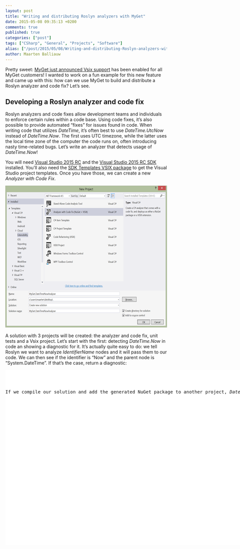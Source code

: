 ```yaml
---
layout: post
title: "Writing and distributing Roslyn analyzers with MyGet"
date: 2015-05-08 09:35:13 +0200
comments: true
published: true
categories: ["post"]
tags: ["CSharp", "General", "Projects", "Software"]
alias: ["/post/2015/05/08/Writing-and-distributing-Roslyn-analyzers-with-MyGet.aspx", "/post/2015/05/08/writing-and-distributing-roslyn-analyzers-with-myget.aspx"]
author: Maarten Balliauw
---
```

<p>Pretty sweet: <a href="http://www.myget.org/vsix">MyGet just announced Vsix support</a> has been enabled for all MyGet customers! I wanted to work on a fun example for this new feature and came up with this: how can we use MyGet to build and distribute a Roslyn analyzer and code fix? Let’s see.</p> <h2>Developing a Roslyn analyzer and code fix</h2> <p>Roslyn analyzers and code fixes allow development teams and individuals to enforce certain rules within a code base. Using code fixes, it’s also possible to provide automated “fixes” for issues found in code. When writing code that utilizes <em>DateTime</em>, it’s often best to use <em>DateTime.UtcNow</em> instead of <em>DateTime.Now</em>. The first uses UTC timezone, while the latter uses the local time zone of the computer the code runs on, often introducing nasty time-related bugs. Let’s write an analyzer that detects usage of <em>DateTime.Now</em>!</p> <p>You will need <a href="https://www.visualstudio.com/en-us/downloads/visual-studio-2015-downloads-vs.aspx">Visual Studio 2015 RC</a> and the <a href="http://go.microsoft.com/?linkid=9877247">Visual Studio 2015 RC SDK</a> installed. You’ll also need the <a href="https://visualstudiogallery.msdn.microsoft.com/e2e07e91-9d0b-4944-ba40-e86bcbec1599">SDK Templates VSIX package</a> to get the Visual Studio project templates. Once you have those, we can create a new <em>Analyzer with Code Fix</em>.</p> <p><a href="/images/image_thumb%5B2%5D.png"><img title="image_thumb[2]" style="border-left-width: 0px; border-right-width: 0px; background-image: none; border-bottom-width: 0px; padding-top: 0px; padding-left: 0px; margin: 0px; display: inline; padding-right: 0px; border-top-width: 0px" border="0" alt="image_thumb[2]" src="/images/image_thumb%5B2%5D_thumb.png" width="640" height="442"></a></p> <p>A solution with 3 projects will be created: the analyzer and code fix, unit tests and a Vsix project. Let’s start with the first: detecting <em>DateTime.Now</em> in code an showing a diagnostic for it. It’s actually quite easy to do: we tell Roslyn we want to analyze <em>IdentifierName</em> nodes and it will pass them to our code. We can then see if the identifier is “Now” and the parent node is “System.DateTime”. If that’s the case, return a diagnostic:</p> <div id="scid:9D7513F9-C04C-4721-824A-2B34F0212519:53601a0e-5905-4d49-a67d-fd22cd47f71a" class="wlWriterEditableSmartContent" style="float: none; padding-bottom: 0px; padding-top: 0px; padding-left: 0px; margin: 0px; display: inline; padding-right: 0px"><pre style=" width: 955px; height: 545px;background-color:White;overflow: auto;"><div><!--

Code highlighting produced by Actipro CodeHighlighter (freeware)
http://www.CodeHighlighter.com/

--><span style="color: #0000FF;">private</span><span style="color: #000000;"> </span><span style="color: #0000FF;">void</span><span style="color: #000000;"> AnalyzeIdentifierName(SyntaxNodeAnalysisContext context)
{
    var identifierName </span><span style="color: #000000;">=</span><span style="color: #000000;"> context.Node </span><span style="color: #0000FF;">as</span><span style="color: #000000;"> IdentifierNameSyntax;
    </span><span style="color: #0000FF;">if</span><span style="color: #000000;"> (identifierName </span><span style="color: #000000;">!=</span><span style="color: #000000;"> </span><span style="color: #0000FF;">null</span><span style="color: #000000;">)
    {
        </span><span style="color: #008000;">//</span><span style="color: #008000;"> Find usages of &quot;DateTime.Now&quot;</span><span style="color: #008000;">
</span><span style="color: #000000;">        </span><span style="color: #0000FF;">if</span><span style="color: #000000;"> (identifierName.Identifier.ValueText </span><span style="color: #000000;">==</span><span style="color: #000000;"> </span><span style="color: #800000;">&quot;</span><span style="color: #800000;">Now</span><span style="color: #800000;">&quot;</span><span style="color: #000000;">)
        {
            var expression </span><span style="color: #000000;">=</span><span style="color: #000000;"> ((MemberAccessExpressionSyntax)identifierName.Parent).Expression;
            var memberSymbol </span><span style="color: #000000;">=</span><span style="color: #000000;"> context.SemanticModel.GetSymbolInfo(expression).Symbol;

            </span><span style="color: #0000FF;">if</span><span style="color: #000000;"> (</span><span style="color: #000000;">!</span><span style="color: #000000;">memberSymbol</span><span style="color: #000000;">?</span><span style="color: #000000;">.ToString().StartsWith(</span><span style="color: #800000;">&quot;</span><span style="color: #800000;">System.DateTime</span><span style="color: #800000;">&quot;</span><span style="color: #000000;">) </span><span style="color: #000000;">??</span><span style="color: #000000;"> </span><span style="color: #0000FF;">true</span><span style="color: #000000;">)
            {
                </span><span style="color: #0000FF;">return</span><span style="color: #000000;">;
            }
            </span><span style="color: #0000FF;">else</span><span style="color: #000000;">
            {
                </span><span style="color: #008000;">//</span><span style="color: #008000;"> Produce a diagnostic.</span><span style="color: #008000;">
</span><span style="color: #000000;">                var diagnostic </span><span style="color: #000000;">=</span><span style="color: #000000;"> Diagnostic.Create(Rule, identifierName.Identifier.GetLocation(), identifierName);

                context.ReportDiagnostic(diagnostic);
            }
        }
    }
}</span></div></pre><!-- Code inserted with Steve Dunn's Windows Live Writer Code Formatter Plugin.  http://dunnhq.com --></div>
<div id="scid:9D7513F9-C04C-4721-824A-2B34F0212519:541aa121-af80-48e3-922e-f561a1f7c39b" style="float: none; padding-bottom: 0px; padding-top: 0px; padding-left: 0px; margin: 0px; display: inline; padding-right: 0px"><!-- Code inserted with Steve Dunn's Windows Live Writer Code Formatter Plugin.  http://dunnhq.com --></div>
<p>If we compile our solution and add the generated NuGet package to another project, <em>DateTime.Now</em> code will be flagged. But let’s implement the code fix first as well. We want to provide a code fix for the syntax node we just detected. And when we invoke it, we want to replace the “Now” node with “UtcNow”. A bit of Roslyn syntax tree fiddling:</p>
<div id="scid:9D7513F9-C04C-4721-824A-2B34F0212519:14137df5-cde3-40ca-b5be-9de64a1595fa" style="float: none; padding-bottom: 0px; padding-top: 0px; padding-left: 0px; margin: 0px; display: inline; padding-right: 0px"><pre style="overflow: auto; height: 545px; width: 955px; background-color: white"><div><!--

Code highlighting produced by Actipro CodeHighlighter (freeware)
http://www.CodeHighlighter.com/

--><span style="color: #000000">    </span><span style="color: #0000ff">public</span><span style="color: #000000"> </span><span style="color: #0000ff">sealed</span><span style="color: #000000"> </span><span style="color: #0000ff">override</span><span style="color: #000000"> async Task RegisterCodeFixesAsync(CodeFixContext context)
    {
        var root </span><span style="color: #000000">=</span><span style="color: #000000"> await context.Document.GetSyntaxRootAsync(context.CancellationToken).ConfigureAwait(</span><span style="color: #0000ff">false</span><span style="color: #000000">);
        
        var diagnostic </span><span style="color: #000000">=</span><span style="color: #000000"> context.Diagnostics.First();
        var diagnosticSpan </span><span style="color: #000000">=</span><span style="color: #000000"> diagnostic.Location.SourceSpan;

        </span><span style="color: #008000">//</span><span style="color: #008000"> Find "Now"</span><span style="color: #008000">
</span><span style="color: #000000">        var identifierNode </span><span style="color: #000000">=</span><span style="color: #000000"> root.FindNode(diagnosticSpan);
        
        </span><span style="color: #008000">//</span><span style="color: #008000"> Register a code action that will invoke the fix.</span><span style="color: #008000">
</span><span style="color: #000000">        context.RegisterCodeFix(
            CodeAction.Create(</span><span style="color: #800000">"</span><span style="color: #800000">Replace with DateTime.UtcNow</span><span style="color: #800000">"</span><span style="color: #000000">, c </span><span style="color: #000000">=&gt;</span><span style="color: #000000"> ReplaceWithDateTimeUtcNow(context.Document, identifierNode, c)),
            diagnostic);
    }

    </span><span style="color: #0000ff">private</span><span style="color: #000000"> async Task</span><span style="color: #000000">&lt;</span><span style="color: #000000">Document</span><span style="color: #000000">&gt;</span><span style="color: #000000"> ReplaceWithDateTimeUtcNow(Document document, SyntaxNode identifierNode, CancellationToken cancellationToken)
    {
        var root </span><span style="color: #000000">=</span><span style="color: #000000"> await document.GetSyntaxRootAsync(cancellationToken);
        var newRoot </span><span style="color: #000000">=</span><span style="color: #000000"> root.ReplaceNode(identifierNode, SyntaxFactory.IdentifierName(</span><span style="color: #800000">"</span><span style="color: #800000">UtcNow</span><span style="color: #800000">"</span><span style="color: #000000">));
        </span><span style="color: #0000ff">return</span><span style="color: #000000"> document.WithSyntaxRoot(newRoot);
    }</span></div></pre><!-- Code inserted with Steve Dunn's Windows Live Writer Code Formatter Plugin.  http://dunnhq.com --></div>
<p>That’s it. We now have an analyzer and a code fix. If we try it (again, by adding the generated NuGet package to another project), we can see both in action:</p>
<p><a href="/images/image_thumb%5B6%5D.png"><img title="image_thumb[6]" style="border-left-width: 0px; border-right-width: 0px; background-image: none; border-bottom-width: 0px; padding-top: 0px; padding-left: 0px; margin: 0px; display: inline; padding-right: 0px; border-top-width: 0px" border="0" alt="image_thumb[6]" src="/images/image_thumb%5B6%5D_thumb.png" width="640" height="557"></a></p>
<p>Now let’s distribute it to our team!</p>
<h2>Distributing a Roslyn analyzer and code fix using MyGet</h2>
<p>
<p>Roslyn analyzers can be distributed in two formats: as NuGet packages, so they can be enabled for individual project, and as a Visual Studio extension so that all projects we work with have the analyzer and code fix enabled. You can build on a developer machine, a CI server or using <a href="http://docs.myget.org/docs/reference/build-services">MyGet Build Services</a>. Let’s pick the latter as it’s the easiest way to achieve our goal: compile and distribute.</p>
<p>Create a new feed on <a href="http://www.myget.org">www.myget.org</a>. Next, from the <em>Build Services</em> tab, we can add a GitHub repository as the source. We’ve open-sourced our example at <a title="https://github.com/myget/sample-roslyn-with-vsix" href="https://github.com/myget/sample-roslyn-with-vsix">https://github.com/myget/sample-roslyn-with-vsix</a> so feel free to add it to your feed as a test. Once added, you can start a build. Just like that. MyGet will figure out it’s a Roslyn analyzer and build both the NuGet package as well as the Visual Studio extension.</p>
<p><a href="/images/image_thumb%5B9%5D.png"><img title="image_thumb[9]" style="border-left-width: 0px; border-right-width: 0px; background-image: none; border-bottom-width: 0px; padding-top: 0px; padding-left: 0px; margin: 0px; display: inline; padding-right: 0px; border-top-width: 0px" border="0" alt="image_thumb[9]" src="/images/image_thumb%5B9%5D_thumb.png" width="640" height="192"></a></p>
<p>Sweet! You can now add the Roslyn analyzer and code fix per-project, by installing the NuGet package from the feed (<a title="https://www.myget.org/F/datetime-analyzer/api/v2" href="https://www.myget.org/F/datetime-analyzer/api/v2">https://www.myget.org/F/datetime-analyzer/api/v2</a>). ANd when registering it in Visual Studio (<a title="https://www.myget.org/F/datetime-analyzer/vsix/" href="https://www.myget.org/F/datetime-analyzer/vsix/">https://www.myget.org/F/datetime-analyzer/vsix/</a>) by opening the <em>Tools | Options...</em> menu and the <em>Environment | Extensions and Updates</em> pane, you can also install the full extension.</p>
<p><a href="/images/image_thumb%5B12%5D.png"><img title="image_thumb[12]" style="border-left-width: 0px; border-right-width: 0px; background-image: none; border-bottom-width: 0px; padding-top: 0px; padding-left: 0px; margin: 0px; display: inline; padding-right: 0px; border-top-width: 0px" border="0" alt="image_thumb[12]" src="/images/image_thumb%5B12%5D_thumb.png" width="640" height="333"></a></p>

{% include imported_disclaimer.html %}

